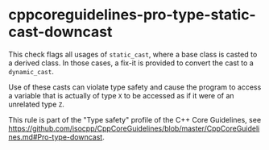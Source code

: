 cppcoreguidelines-pro-type-static-cast-downcast
===============================================

This check flags all usages of `static_cast`, where a base class is
casted to a derived class. In those cases, a fix-it is provided to
convert the cast to a `dynamic_cast`.

Use of these casts can violate type safety and cause the program to
access a variable that is actually of type `X` to be accessed as if it
were of an unrelated type `Z`.

This rule is part of the "Type safety" profile of the C++ Core
Guidelines, see
<https://github.com/isocpp/CppCoreGuidelines/blob/master/CppCoreGuidelines.md#Pro-type-downcast>.
